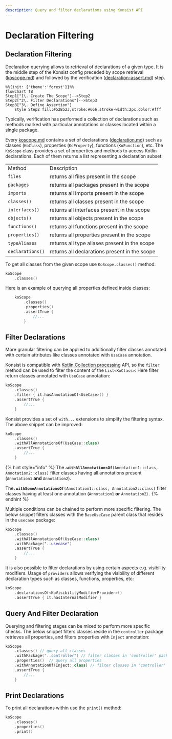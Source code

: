 ```yaml
---
description: Query and filter declarations using Konsist API
---
```


# Declaration Filtering

## Declaration Filtering

Declaration querying allows to retrieval of declarations of a given type. It is the middle step of the Konsist config preceded by scope retrieval ([koscope.md](koscope.md "mention")) and followed by the verification ([declaration-assert.md](declaration-assert.md "mention")) step.

```mermaid
%%{init: {'theme':'forest'}}%%
flowchart TB
Step1["1\. Create The Scope"]-->Step2
Step2["2\. Filter Declarations"]-->Step3
Step3["3\. Define Assertion"]
    style Step2 fill:#52B523,stroke:#666,stroke-width:2px,color:#fff
```

Typically, verification has performed a collection of declarations such as methods marked with particular annotations or classes located within a single package.

Every [koscope.md](koscope.md "mention") contains a set of declarations ([declaration.md](../features/declaration.md "mention")) such as classes (`KoClass`), properties (`KoProperty`), functions (`KoFunction`), etc. The `KoScope` class provides a set of properties and methods to access Kotlin declarations. Each of them returns a list representing a declaration subset:

|                  |                                               |
| ---------------- | --------------------------------------------- |
| Method           | Description                                   |
| `files`          | returns all files present in the scope        |
| `packages`       | returns all packages present in the scope     |
| `imports`        | returns all imports present in the scope      |
| `classes()`      | returns all classes present in the scope      |
| `interfaces()`   | returns all interfaces present in the scope   |
| `objects()`      | returns all objects present in the scope      |
| `functions()`    | returns all functions present in the scope    |
| `properties()`   | returns all properties present in the scope   |
| `typeAliases`    | returns all type aliases present in the scope |
| `declarations()` | returns all declarations present in the scope |

To get all classes from the given scope use `KoScope.classes()` method:

```kotlin
koScope
    .classes()
```

Here is an example of querying all properties defined inside classes:

```kotlin
    koScope
        .classes()
        .properties()
        .assertTrue { 
            //...
        }
```

## Filter Declarations

More granular filtering can be applied to additionally filter classes annotated with certain attributes like classes annotated with `UseCase` annotation.

Konsist is compatible with [Kotlin Collection processing](https://kotlinlang.org/docs/collections-overview.html#list) API, so the `filter` method can be used to filter the content of the `List<KoClass>`: Here filter return classes annotated with `UseCase` annotation:

```kotlin
koScope
    .classes()
    .filter { it.hasAnnotationOf<UseCase>() }
    .assertTrue { 
        //... 
    }
```

Konsist provides a set of `with...` extensions to simplify the filtering syntax. The above snippet can be improved:

```kotlin
koScope
    .classes()
    .withAllAnnotationsOf(UseCase::class)
    .assertTrue { 
        //...
    }
```

{% hint style="info" %}
The`.`**`withAllAnnotationsOf`**`(Annotation1::class, Annotation2::class)` filter classes having all annotations present (`Annotation1` **and** `Annotation2`).

The`.`**`withSomeAnnotationsOf`**`(Annotation1::class, Annotation2::class)` filter classes having at least one annotation (`Annotation1` **or** `Annotation2`)`.`
{% endhint %}

Multiple conditions can be chained to perform more specific filtering. The below snippet filters classes with the `BaseUseCase` parent class that resides in the `usecase` package:

```kotlin
koScope
    .classes()
    .withAllAnnotationsOf(UseCase::class)
    .withPackage("..usecase")
    .assertTrue { 
        //...
    }
```

It is also possible to filter declarations by using certain aspects e.g. visibility modifiers. Usage of `providers` allows verifying the visibility of different declaration types such as classes, functions, properties, etc:

```kotlin
koScope
    .declarationsOf<KoVisibilityModifierProvider>()
    .assertTrue { it.hasInternalModifier }
```

## Query And Filter Declaration

Querying and filtering stages can be mixed to perform more specific checks. The below snippet filters classes reside in the `controller` package retrieves all properties, and filters properties with `Inject` annotation:

```kotlin
koScope
    .classes() // query all classes
    .withPackage("..controller") // filter classes in 'controller' package
    .properties()  // query all properties
    .withAnnotationOf(Inject::class) // filter classes in 'controller' package
    .assertTrue { 
        //...
    }
```

## Print Declarations

To print all declarations within use the `print()` method:

```kotlin
koScope
    .classes()
    .properties()
    .print()
```
